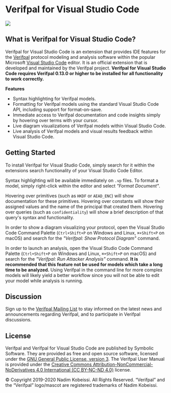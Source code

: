 <!---
# SPDX-FileCopyrightText: © 2019-2020 Nadim Kobeissi <nadim@symbolic.software>
# SPDX-License-Identifier: CC-BY-SA-4.0
-->

# Verifpal for Visual Studio Code

[![](http://img.youtube.com/vi/it_hJkVU-UA/0.jpg)](http://www.youtube.com/watch?v=it_hJkVU-UA "Verifpal for Visual Studio Code")

## What is Verifpal for Visual Studio Code?
Verifpal for Visual Studio Code is an extension that provides IDE features for the [Verifpal](https://verifpal.com) protocol modeling and analysis software within the popular Microsoft [Visual Studio Code](https://code.visualstudio.com/) editor. It is an official extension that is developed and maintained by the Verifpal project. **Verifpal for Visual Studio Code requires Verifpal 0.13.0 or higher to be installed for all functionality to work correctly.**

**Features**

- Syntax highlighting for Verifpal models.
- Formatting for Verifpal models using the standard Visual Studio Code API, including support for format-on-save.
- Immediate access to Verifpal documentation and code insights simply by hovering over terms with your cursor.
- Live diagram visualizations of Verifpal models within Visual Studio Code.
- Live analysis of Verifpal models and visual results feedback within Visual Studio Code.

## Getting Started
To install Verifpal for Visual Studio Code, simply search for it within the extensions search functionality of your Visual Studio Code Editor.

Syntax highlighting will be available immediately on `.vp` files. To format a model, simply right-click within the editor and select _"Format Document"_.

Hovering over primitives (such as `HKDF` or `AEAD_ENC`) will show documentation for these primitives. Hovering over constants will show their assigned values and the name of the principal that created them. Hovering over queries (such as `confidentiality`) will show a brief description of that query's syntax and functionality.

In order to show a diagram visualizing your protocol, open the Visual Studio Code Command Palette (`Ctrl+Shift+P` on Windows and Linux, `⌘+Shift+P` on macOS) and search for the _"Verifpal: Show Protocol Diagram"_ command.

In order to launch an analysis, open the Visual Studio Code Command Palette (`Ctrl+Shift+P` on Windows and Linux, `⌘+Shift+P` on macOS) and search for the _"Verifpal: Run Attacker Analysis"_ command. **It is recommended that this feature not be used for models which take a long time to be analyzed.** Using Verifpal in the command line for more complex models will likely yield a better workflow since you will not be able to edit your model while analysis is running.

## Discussion
Sign up to the [Verifpal Mailing List](https://lists.symbolic.software/mailman/listinfo/verifpal) to stay informed on the latest news and announcements regarding Verifpal, and to participate in Verifpal discussions.

## License
Verifpal and Verifpal for Visual Studio Code are published by Symbolic Software. They are provided as free and open source software, licensed under the [GNU General Public License, version 3](https://www.gnu.org/licenses/gpl-3.0.en.html). The Verifpal User Manual is provided under the [Creative Commons Attribution-NonCommercial-NoDerivatives 4.0 International (CC BY-NC-ND 4.0)](https://creativecommons.org/licenses/by-nc-nd/4.0/) license.

© Copyright 2019-2020 Nadim Kobeissi. All Rights Reserved. “Verifpal” and the “Verifpal” logo/mascot are registered trademarks of Nadim Kobeissi.